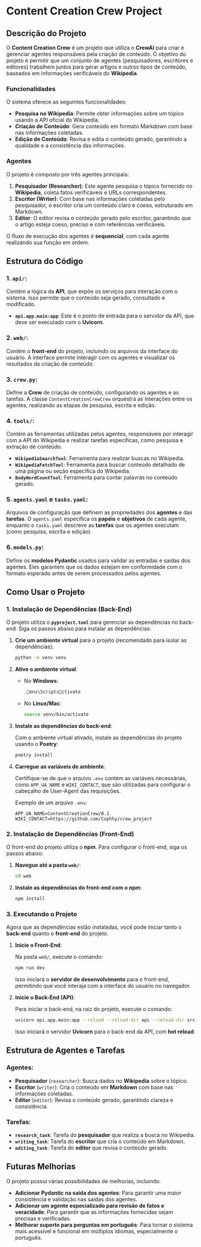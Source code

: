 
# Content Creation Crew Project

## Descrição do Projeto

O **Content Creation Crew** é um projeto que utiliza o **CrewAI** para criar e gerenciar agentes responsáveis pela criação de conteúdo. O objetivo do projeto é permitir que um conjunto de agentes (pesquisadores, escritores e editores) trabalhem juntos para gerar artigos e outros tipos de conteúdo, baseados em informações verificáveis do **Wikipedia**.

### Funcionalidades

O sistema oferece as seguintes funcionalidades:

- **Pesquisa no Wikipedia**: Permite obter informações sobre um tópico usando a API oficial do Wikipedia.
- **Criação de Conteúdo**: Gera conteúdo em formato Markdown com base nas informações coletadas.
- **Edição de Conteúdo**: Revisa e edita o conteúdo gerado, garantindo a qualidade e a consistência das informações.

### Agentes

O projeto é composto por três agentes principais:

1. **Pesquisador (Researcher)**: Este agente pesquisa o tópico fornecido no **Wikipedia**, coleta fatos verificáveis e URLs correspondentes.
2. **Escritor (Writer)**: Com base nas informações coletadas pelo pesquisador, o escritor cria um conteúdo claro e coeso, estruturado em Markdown.
3. **Editor**: O editor revisa o conteúdo gerado pelo escritor, garantindo que o artigo esteja coeso, preciso e com referências verificáveis.

O fluxo de execução dos agentes é **sequencial**, com cada agente realizando sua função em ordem.

## Estrutura do Código

### 1. **`api/`**:
Contém a lógica da **API**, que expõe os serviços para interação com o sistema. Isso permite que o conteúdo seja gerado, consultado e modificado.

- **`api.app.main:app`**: Este é o ponto de entrada para o servidor da API, que deve ser executado com o **Uvicorn**.

### 2. **`web/`**:
Contém o **front-end** do projeto, incluindo os arquivos da interface do usuário. A interface permite interagir com os agentes e visualizar os resultados da criação de conteúdo.

### 3. **`crew.py`**:
Define a **Crew** de criação de conteúdo, configurando os agentes e as tarefas. A classe `ContentCreationCrewCrew` orquestra as interações entre os agentes, realizando as etapas de pesquisa, escrita e edição.

### 4. **`tools/`**:
Contém as ferramentas utilizadas pelos agentes, responsáveis por interagir com a API do Wikipedia e realizar tarefas específicas, como pesquisa e extração de conteúdo.

- **`WikipediaSearchTool`**: Ferramenta para realizar buscas no Wikipedia.
- **`WikipediaFetchTool`**: Ferramenta para buscar conteúdo detalhado de uma página ou seção específica do Wikipedia.
- **`BodyWordCountTool`**: Ferramenta para contar palavras no conteúdo gerado.

### 5. **`agents.yaml`** e **`tasks.yaml`**:
Arquivos de configuração que definem as propriedades dos **agentes** e das **tarefas**. O `agents.yaml` especifica os **papéis** e **objetivos** de cada agente, enquanto o `tasks.yaml` descreve as **tarefas** que os agentes executam (como pesquisa, escrita e edição).

### 6. **`models.py`**:
Define os **modelos Pydantic** usados para validar as entradas e saídas dos agentes. Eles garantem que os dados estejam em conformidade com o formato esperado antes de serem processados pelos agentes.

## Como Usar o Projeto

### 1. **Instalação de Dependências (Back-End)**

O projeto utiliza o **`pyproject.toml`** para gerenciar as dependências no back-end. Siga os passos abaixo para instalar as dependências:

1. **Crie um ambiente virtual** para o projeto (recomendado para isolar as dependências):

   ```bash
   python -m venv venv
   ```

2. **Ative o ambiente virtual**:

   - No **Windows**:

     ```bash
     .env\Scriptsctivate
     ```

   - No **Linux/Mac**:

     ```bash
     source venv/bin/activate
     ```

3. **Instale as dependências do back-end**:

   Com o ambiente virtual ativado, instale as dependências do projeto usando o **Poetry**:

   ```bash
   poetry install
   ```

4. **Carregue as variáveis de ambiente**:

   Certifique-se de que o arquivo `.env` contém as variáveis necessárias, como `APP_UA_NAME` e `WIKI_CONTACT`, que são utilizadas para configurar o cabeçalho de User-Agent das requisições.

   Exemplo de um arquivo `.env`:

   ```plaintext
   APP_UA_NAME=ContentCreationCrew/0.1
   WIKI_CONTACT=https://github.com/Cophhy/crew_project
   ```

### 2. **Instalação de Dependências (Front-End)**

O front-end do projeto utiliza o **npm**. Para configurar o front-end, siga os passos abaixo:

1. **Navegue até a pasta `web/`**:

   ```bash
   cd web
   ```

2. **Instale as dependências do front-end com o npm**:

   ```bash
   npm install
   ```

### 3. **Executando o Projeto**

Agora que as dependências estão instaladas, você pode iniciar tanto o **back-end** quanto o **front-end** do projeto.

1. **Inicie o Front-End**:

   Na pasta `web/`, execute o comando:

   ```bash
   npm run dev
   ```

   Isso iniciará o **servidor de desenvolvimento** para o front-end, permitindo que você interaja com a interface do usuário no navegador.

2. **Inicie o Back-End (API)**:

   Para iniciar o back-end, na raiz do projeto, execute o comando:

   ```bash
   uvicorn api.app.main:app --reload --reload-dir api --reload-dir src
   ```

   Isso iniciará o servidor **Uvicorn** para o back-end da API, com **hot reload**.


## Estrutura de Agentes e Tarefas

### **Agentes**:

- **Pesquisador** (`researcher`): Busca dados no **Wikipedia** sobre o tópico.
- **Escritor** (`writer`): Cria o conteúdo em **Markdown** com base nas informações coletadas.
- **Editor** (`editor`): Revisa o conteúdo gerado, garantindo clareza e consistência.

### **Tarefas**:

- **`research_task`**: Tarefa do **pesquisador** que realiza a busca no Wikipedia.
- **`writing_task`**: Tarefa do **escritor** que cria o conteúdo em Markdown.
- **`editing_task`**: Tarefa do **editor** que revisa o conteúdo gerado.

## Futuras Melhorias

O projeto possui várias possibilidades de melhorias, incluindo:

- **Adicionar Pydantic na saída dos agentes**: Para garantir uma maior consistência e validação nas saídas dos agentes.
- **Adicionar um agente especializado para revisão de fatos e veracidade**: Para garantir que as informações fornecidas sejam precisas e verificadas.
- **Melhorar suporte para perguntas em português**: Para tornar o sistema mais acessível e funcional em múltiplos idiomas, especialmente o português.

